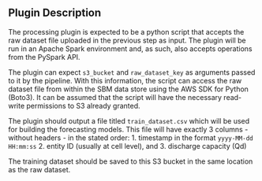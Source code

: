 ## Plugin Description

The processing plugin is expected to be a python script that accepts the raw dataset file uploaded in the previous step as input. The plugin will be run in an Apache Spark environment and, as such, also accepts operations from the PySpark API.

The plugin can expect `s3_bucket` and `raw_dataset_key` as arguments passed to it by the pipeline. With this information, the script can access the raw dataset file from within the SBM data store using the AWS SDK for Python (Boto3). It can be assumed that the script will have the necessary read-write permissions to S3 already granted.

The plugin should output a file titled `train_dataset.csv` which will be used for building the forecasting models. This file will have exactly 3 columns - without headers - in the stated order: 1. timestamp in the format `yyyy-MM-dd HH:mm:ss` 2. entity ID (usually at cell level), and 3. discharge capacity (Qd)

The training dataset should be saved to this S3 bucket in the same location as the raw dataset.
